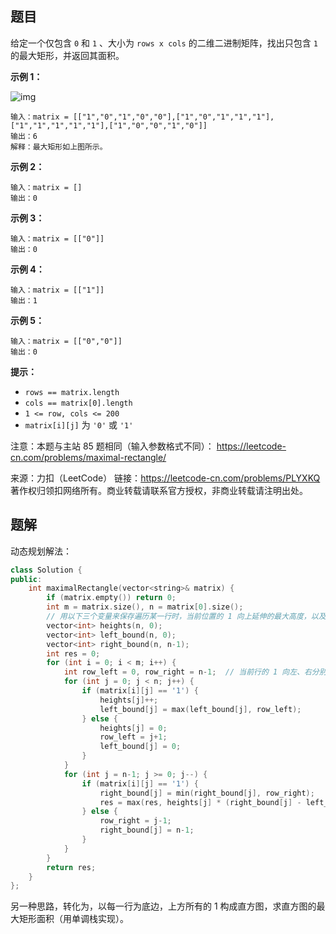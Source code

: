 ## 题目

给定一个仅包含 `0` 和 `1` 、大小为 `rows x cols` 的二维二进制矩阵，找出只包含 `1` 的最大矩形，并返回其面积。

 

**示例 1：**

![img](https://mdpicbed.oss-cn-hongkong.aliyuncs.com/imgs/maximal.jpg)

```
输入：matrix = [["1","0","1","0","0"],["1","0","1","1","1"],["1","1","1","1","1"],["1","0","0","1","0"]]
输出：6
解释：最大矩形如上图所示。
```

**示例 2：**

```
输入：matrix = []
输出：0
```

**示例 3：**

```
输入：matrix = [["0"]]
输出：0
```

**示例 4：**

```
输入：matrix = [["1"]]
输出：1
```

**示例 5：**

```
输入：matrix = [["0","0"]]
输出：0
```

 

**提示：**

- `rows == matrix.length`
- `cols == matrix[0].length`
- `1 <= row, cols <= 200`
- `matrix[i][j]` 为 `'0'` 或 `'1'`



注意：本题与主站 85 题相同（输入参数格式不同）： https://leetcode-cn.com/problems/maximal-rectangle/



来源：力扣（LeetCode）
链接：https://leetcode-cn.com/problems/PLYXKQ
著作权归领扣网络所有。商业转载请联系官方授权，非商业转载请注明出处。



## 题解

动态规划解法：

```c++
class Solution {
public:
    int maximalRectangle(vector<string>& matrix) {
        if (matrix.empty()) return 0;
        int m = matrix.size(), n = matrix[0].size();
        // 用以下三个变量来保存遍历某一行时，当前位置的 1 向上延伸的最大高度，以及由此高度继续向左、右分别延伸所能到达的最远距离
        vector<int> heights(n, 0);
        vector<int> left_bound(n, 0);
        vector<int> right_bound(n, n-1);
        int res = 0;
        for (int i = 0; i < m; i++) {
            int row_left = 0, row_right = n-1;  // 当前行的 1 向左、右分别所能延伸到的最远位置
            for (int j = 0; j < n; j++) {
                if (matrix[i][j] == '1') {
                    heights[j]++;
                    left_bound[j] = max(left_bound[j], row_left);
                } else {
                    heights[j] = 0;
                    row_left = j+1;
                    left_bound[j] = 0;
                }
            }
            for (int j = n-1; j >= 0; j--) {
                if (matrix[i][j] == '1') {
                    right_bound[j] = min(right_bound[j], row_right);
                    res = max(res, heights[j] * (right_bound[j] - left_bound[j] + 1));
                } else {
                    row_right = j-1;
                    right_bound[j] = n-1;
                }
            }
        }
        return res;
    }
};
```



另一种思路，转化为，以每一行为底边，上方所有的 1 构成直方图，求直方图的最大矩形面积（用单调栈实现）。

